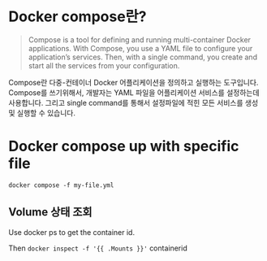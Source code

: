 # Docker compose란?

> Compose is a tool for defining and running multi-container Docker applications. With Compose, you use a YAML file to configure your application’s services. Then, with a single command, you create and start all the services from your configuration.

Compose란 다중-컨테이너 Docker 어플리케이션을 정의하고 실행하는 도구입니다. Compose를 쓰기위해서, 개발자는 YAML 파일을 어플리케이션 서비스를 설정하는데 사용합니다.
그리고 single command를 통해서 설정파일에 적힌 모든 서비스를 생성 및 실행할 수 있습니다.

# Docker compose up with specific file

```
docker compose -f my-file.yml
```

## Volume 상태 조회

Use docker ps to get the container id.

Then `docker inspect -f '{{ .Mounts }}'` containerid
